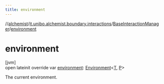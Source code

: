 ```yaml
---
title: environment
---
```

//[alchemist](../../../index.html)/[it.unibo.alchemist.boundary.interactions](../index.html)/[BaseInteractionManager](index.html)/[environment](environment.html)



# environment



[jvm]\
open lateinit override var [environment](environment.html): [Environment](../../it.unibo.alchemist.model.interfaces/-environment/index.html)<[T](index.html), [P](index.html)>



The current environment.




